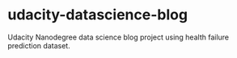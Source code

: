 # udacity-datascience-blog
Udacity Nanodegree data science blog project using health failure prediction dataset.
